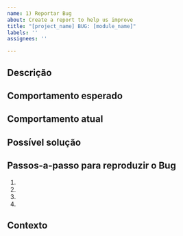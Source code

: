 ```yaml
---
name: 1) Reportar Bug
about: Create a report to help us improve
title: "[project_name] BUG: [module_name]"
labels: ''
assignees: ''

---
```


## Descrição

## Comportamento esperado

## Comportamento atual

## Possível solução

## Passos-a-passo para reproduzir o Bug
1.
2.
3.
4.

## Contexto
